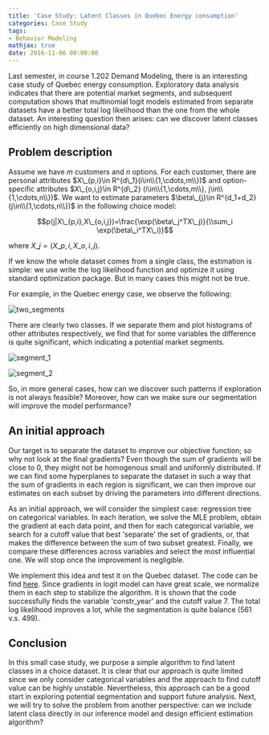 ```yaml
---
title: 'Case Study: Latent Classes in Quebec Energy consumption'
categories: Case Study
tags:
- Behavior Modeling
mathjax: true
date: 2016-11-06 00:00:00
---
```


Last semester, in course 1.202 Demand Modeling, there is an interesting case study of Quebec energy consumption. Exploratory data analysis indicates that there are potential market segments, and subsequent computation shows that multinomial logit models estimated from separate datasets have a better total log likelihood than the one from the whole dataset. An interesting question then arises: can we discover latent classes efficiently on high dimensional data?

<!--more-->

## Problem description

Assume we have $m$ customers and $n$ options. For each customer, there are personal attributes $X\_{p,i}\in R^{d\_1}(i\in\\{1,\cdots,m\\})$ and option-specific attributes $X\_{o,i,j}\in R^{d\_2} (i\in\\{1,\cdots,m\\}, j\in\\{1,\cdots,n\\})$. We want to estimate parameters $\beta\_{j}\in R^{d_1+d_2} (j\in\\{1,\cdots,n\\})$ in the following choice model:

$$p(j|X\_{p,i},X\_{o,i,j})=\frac{\exp(\beta\_j^TX\_j)}{\\sum_i \exp(\beta\_i^TX\_i)}$$

where $X\_j=(X\_{p,i},X\_{o,i,j})$.

If we know the whole dataset comes from a single class, the estimation is simple: we use write the log likelihood function and optimize it using standard optimization package. But in many cases this might not be true.

For example, in the Quebec energy case, we observe the following:

![two_segments](/blog/images/latent_class_1.png)

There are clearly two classes. If we separate them and plot histograms of other attributes respectively, we find that for some variables the difference is quite significant, which indicating a potential market segments.

![segment_1](/blog/images/latent_class_2.png)

![segment_2](/blog/images/latent_class_3.png)

So, in more general cases, how can we discover such patterns if exploration is not always feasible? Moreover, how can we make sure our segmentation will improve the model performance?

## An initial approach

Our target is to separate the dataset to improve our objective function; so why not look at the final gradients? Even though the sum of gradients will be close to 0, they might not be homogenous small and uniformly distributed. If we can find some hyperplanes to separate the dataset in such a way that the sum of gradients in each region is significant, we can then improve our estimates on each subset by driving the parameters into different directions.

As an initial approach, we will consider the simplest case: regression tree on categorical variables. In each iteration, we solve the MLE problem, obtain the gradient at each data point, and then for each categorical variable, we search for a cutoff value that best 'separate' the set of gradients, or, that makes the difference between the sum of two subset greatest. Finally, we compare these differences across variables and select the most influential one. We will stop once the improvement is negligible.

We implement this idea and test it on the Quebec dataset. The code can be find [here](https://github.com/hanqiu92/latent_class_choice_model/blob/master/categorical_variable.py). Since gradients in logit model can have great scale, we normalize them in each step to stabilize the algorithm. It is shown that the code successfully finds the variable 'constr_year' and the cutoff value 7. The total log likelihood improves a lot, while the segmentation is quite balance (561 v.s. 499).

## Conclusion

In this small case study, we purpose a simple algorithm to find latent classes in a choice dataset. It is clear that our approach is quite limited since we only consider categorical variables and the approach to find cutoff value can be highly unstable. Nevertheless, this approach can be a good start in exploring potential segmentation and support future analysis. Next, we will try to solve the problem from another perspective: can we include latent class directly in our inference model and design efficient estimation algorithm?
